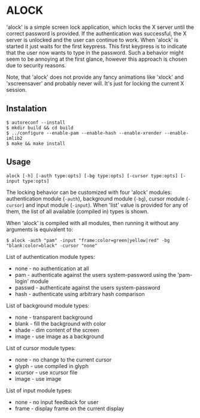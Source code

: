 ALOCK
=====

'alock' is a simple screen lock application, which locks the X server until
the correct password is provided. If the authentication was successful, the X
server is unlocked and the user can continue to work. When 'alock' is started
it just waits for the first keypress. This first keypress is to indicate that
the user now wants to type in the password. Such a behavior might seem to be
annoying at the first glance, however this approach is chosen due to security
reasons.

Note, that 'alock' does not provide any fancy animations like 'xlock' and
'xscreensaver' and probably never will. It's just for locking the current X
session.


Instalation
-----------

	$ autoreconf --install
	$ mkdir build && cd build
	$ ../configure --enable-pam --enable-hash --enable-xrender --enable-imlib2
	$ make && make install


Usage
-----

	alock [-h] [-auth type:opts] [-bg type:opts] [-cursor type:opts] [-input type:opts]

The locking behavior can be customized with four 'alock' modules:
authentication module (`-auth`), background module (`-bg`), cursor module
(`-cursor`) and input module (`-input`). When 'list' value is provided for
any of them, the list of all available (compiled in) types is shown.

When 'alock' is compiled with all modules, then running it without any
arguments is equivalent to:

	$ alock -auth "pam" -input "frame:color=green|yellow|red" -bg "blank:color=black" -cursor "none"

List of authentication module types:

* none - no authentication at all
* pam - authenticate against the users system-password using the 'pam-login' module
* passwd - authenticate against the users system-password
* hash - authenticate using arbitrary hash comparison

List of background module types:

* none - transparent background
* blank - fill the background with color
* shade - dim content of the screen
* image - use image as a background

List of cursor module types:

* none - no change to the current cursor
* glyph - use compiled in glyph
* xcursor - use xcursor file
* image - use image

List of input module types:

* none - no input feedback for user
* frame - display frame on the current display
